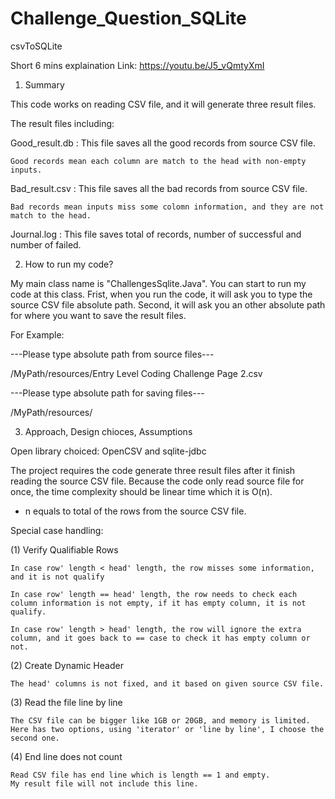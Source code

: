 # Challenge_Question_SQLite
csvToSQLite

Short 6 mins explaination
Link: https://youtu.be/J5_vQmtyXmI

1. Summary

This code works on reading CSV file, and it will generate three result files.

The result files including:

Good_result.db : This file saves all the good records from source CSV file. 

	Good records mean each column are match to the head with non-empty inputs.
				 
Bad_result.csv : This file saves all the bad records from source CSV file.

	Bad records mean inputs miss some colomn information, and they are not match to the head.
				 
Journal.log : This file saves total of records, number of successful and number of failed.


2. How to run my code?

My main class name is "ChallengesSqlite.Java". You can start to run my code at this class.
Frist, when you run the code, it will ask you to type the source CSV file absolute path.
Second, it will ask you an other absolute path for where you want to save the result files.

For Example: 

---Please type absolute path from source files---

/MyPath/resources/Entry Level Coding Challenge Page 2.csv

---Please type absolute path for saving files---

/MyPath/resources/



3. Approach, Design chioces, Assumptions

Open library choiced: OpenCSV and sqlite-jdbc

The project requires the code generate three result files after it finish reading the source CSV file.
Because the code only read source file for once, the time complexity should be linear time which it is O(n).  
* n equals to total of the rows from the source CSV file. 

Special case handling:

(1) Verify Qualifiable Rows
	
	In case row' length < head' length, the row misses some information, and it is not qualify
	
	In case row' length == head' length, the row needs to check each column information is not empty, if it has empty column, it is not qualify.
	
	In case row' length > head' length, the row will ignore the extra column, and it goes back to == case to check it has empty column or not.

(2) Create Dynamic Header

	The head' columns is not fixed, and it based on given source CSV file.

(3) Read the file line by line

	The CSV file can be bigger like 1GB or 20GB, and memory is limited.
	Here has two options, using 'iterator' or 'line by line', I choose the second one.

(4) End line does not count

	Read CSV file has end line which is length == 1 and empty.
	My result file will not include this line.


